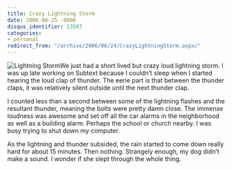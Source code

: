 ```yaml
---
title: Crazy Lightning Storm
date: 2006-06-25 -0800
disqus_identifier: 13507
categories:
- personal
redirect_from: "/archive/2006/06/24/CrazyLightningStorm.aspx/"
---
```


![Lightning Storm](https://haacked.com/images/LightningStorm.jpg)We just
had a short lived but crazy loud lightning storm. I was up late working
on Subtext because I couldn’t sleep when I started hearing the loud clap
of thunder. The eerie part is that between the thunder claps, it was
relatively silent outside until the next thunder clap.

I counted less than a second between some of the lightning flashes and
the resultant thunder, meaning the bolts were pretty damn close. The
immense loudness was awesome and set off all the car alarms in the
neighborhood as well as a building alarm. Perhaps the school or church
nearby. I was busy trying to shut down my computer.

As the lightning and thunder subsided, the rain started to come down
really hard for about 15 minutes. Then nothing. Strangely enough, my dog
didn’t make a sound. I wonder if she slept through the whole thing.

